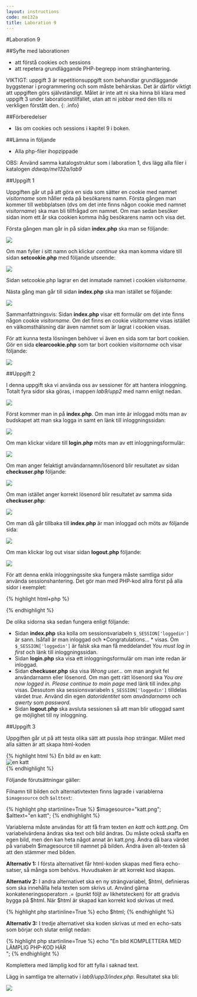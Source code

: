 ```yaml
---
layout: instructions
code: me132a
title: Laboration 9
---
```


#Laboration 9

##Syfte med laborationen

- att förstå cookies och sessions
- att repetera grundläggande PHP-begrepp inom stränghantering. 

VIKTIGT: uppgift 3 är repetitionsuppgift som behandlar grundläggande byggstenar i programmering och som måste behärskas. Det är därför viktigt att uppgiften görs självständigt. Målet är inte att ni ska hinna bli klara med uppgift 3 under laborationstillfället, utan att ni jobbar med den tills ni verkligen förstått den.
{: .info}

##Förberedelser

- läs om cookies och sessions i kapitel 9 i boken. 

##Lämna in följande

- Alla php-filer ihopzippade

OBS: Använd samma katalogstruktur som i laboration 1, dvs lägg alla filer i katalogen *ddwap/me132a/lab9*

##Uppgift 1

Uppgiften går ut på att göra en sida som sätter en cookie med namnet *visitorname* som håller reda på besökarens namn. Första gången man kommer till webbplatsen (dvs om det inte finns någon cookie med namnet *visitorname*) ska man bli tillfrågad om namnet. Om man sedan besöker sidan inom ett år ska cookien komma ihåg besökarens namn och visa det. 

Första gången man går in på sidan **index.php** ska man se följande:

![](im9/bild1.png)

Om man fyller i sitt namn och klickar *continue* ska man komma vidare till sidan **setcookie.php** med följande utseende:

![](im9/bild2.png)

Sidan setcookie.php lagrar en det inmatade namnet i cookien *visitorname*. 

Nästa gång man går till sidan **index.php** ska man istället se följande:

![](im9/bild3.png)

Sammanfattningsvis: Sidan **index.php** visar ett formulär om det inte finns någon cookie *visitorname*. Om det finns en cookie *visitorname* visas istället en välkomsthälsning där även namnet som är lagrat i cookien visas. 

För att kunna testa lösningen behöver vi även en sida som tar bort cookien. Gör en sida **clearcookie.php** som tar bort cookien *visitorname* och visar följande:

![](im9/bild4.png)

##Uppgift 2

I denna uppgift ska vi använda oss av sessioner för att hantera inloggning. Totalt fyra sidor ska göras, i mappen *lab9/upp2* med namn enligt nedan. 

![](im9/bild5.png)

Först kommer man in på **index.php**. Om man inte är inloggad möts man av budskapet att man ska logga in samt en länk till inloggningssidan:

![](im9/bild6.png)

Om man klickar vidare till **login.php** möts man av ett inloggningsformulär:

![](im9/bild7.png)

Om man anger felaktigt användarnamn/lösenord blir resultatet av sidan **checkuser.php** följande:

![](im9/bild8.png)

Om man istället anger korrekt lösenord blir resultatet av samma sida **checkuser.php**:

![](im9/bild9.png)

Om man då går tillbaka till **index.php** är man inloggad och möts av följande sida:

![](im9/bild10.png)

Om man klickar log out visar sidan **logout.php** följande:

![](im9/bild11.png)

För att denna enkla inloggningssite ska fungera måste samtliga sidor använda sessionshantering. Det gör man med PHP-kod allra först på alla sidor i exemplet:

{% highlight html+php %}
<?php
session_start();
?>
<!doctype html>
<html>
<head>
{% endhighlight %}

De olika sidorna ska sedan fungera enligt följande:

- Sidan **index.php** ska kolla om sessionsvariabeln `$_SESSION['loggedin']` är sann. Isåfall är man inloggad och *Congratulations... * visas. Om `$_SESSION['loggedin']` är falsk ska man få meddelandet *You must log in first* och länk till inloggningssidan. 
- Sidan **login.php** ska visa ett inloggningsformulär om man inte redan är inloggad. 
- Sidan **checkuser.php** ska visa *Wrong user...* om man angivit fel användarnamn eller lösenord. Om man gett rätt lösenord ska *You are now logged in. Please continue to main page* med länk till index.php visas. Dessutom ska sessionsvariabeln `$_SESSION['loggedin']` tilldelas värdet *true*. Använd din egen *datoridentitet* som *användarnamn* och *qwerty* som *password*. 
- Sidan **logout.php** ska avsluta sessionen så att man blir utloggad samt ge möjlighet till ny inloggning.
 
##Uppgift 3

Uppgiften går ut på att testa olika sätt att pussla ihop strängar. Målet med alla sätten är att skapa html-koden

{% highlight html %}
En bild av en katt:<br><img src='katt.png' alt='en katt'><br>
{% endhighlight %}

Följande förutsättningar gäller:

Filnamn till bilden och alternativtexten finns lagrade i variablerna `$imagesource` och `$alttext`:

{% highlight php startinline=True %}
$imagesource="katt.png";
$alttext="en katt";
{% endhighlight %}

Variablerna måste användas för att få fram texten *en katt* och *katt.png*. Om variabelvärdena ändras ska text och bild ändras. Du måste också skaffa en egen bild, men den kan heta något annat än katt.png. Ändra då bara värdet på variabeln $imagesource till namnet på bilden. Ändra även alt-texten så att den stämmer med bilden. 

**Alternativ 1:**
I första alternativet får html-koden skapas med flera echo-satser, så många som behövs. Huvudsaken är att korrekt kod skapas.

**Alternativ 2:**
I andra alternativet ska en ny strängvariabel, $html, definieras som ska innehålla hela texten som skrivs ut. Använd gärna konkateneringsoperatorn .= (punkt följt av likhetstecken) för att gradvis bygga på $html. När $html är skapad kan korrekt kod skrivas ut med.

{% highlight php startinline=True %}
echo $html;
{% endhighlight %}

**Alternativ 3:**
I tredje alternativet ska koden skrivas ut med en echo-sats som börjar och slutar enligt nedan:

{% highlight php startinline=True %}
echo "En bild KOMPLETTERA MED LÄMPLIG PHP-KOD HÄR<br>";
{% endhighlight %}

Komplettera med lämplig kod för att fylla i saknad text. 

Lägg in samtliga tre alternativ i *lab9/upp3/index.php*. Resultatet ska bli:

![](im9/bild12.png)

